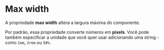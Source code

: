 # Max width

A propriedade **max width** altera a largura máxima do componente.

Por padrão, essa propriedade converte números em **pixels**. Você pode também especificar a unidade que você quer usar adicionando uma string - como `1em`, `2rem` ou `50%`.